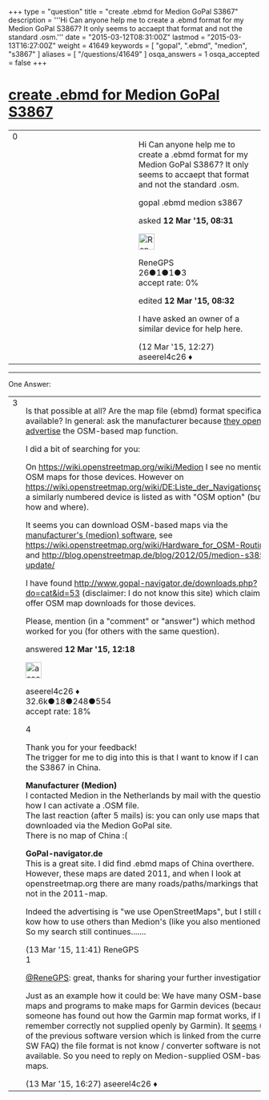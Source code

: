 +++
type = "question"
title = "create .ebmd for Medion GoPal S3867"
description = '''Hi Can anyone help me to create a .ebmd format for my Medion GoPal S3867? It only seems to accaept that format and not the standard .osm.'''
date = "2015-03-12T08:31:00Z"
lastmod = "2015-03-13T16:27:00Z"
weight = 41649
keywords = [ "gopal", ".ebmd", "medion", "s3867" ]
aliases = [ "/questions/41649" ]
osqa_answers = 1
osqa_accepted = false
+++

<div class="headNormal">

# [create .ebmd for Medion GoPal S3867](/questions/41649/create-ebmd-for-medion-gopal-s3867)

</div>

<div id="main-body">

<div id="askform">

<table id="question-table" style="width:100%;">
<colgroup>
<col style="width: 50%" />
<col style="width: 50%" />
</colgroup>
<tbody>
<tr>
<td style="width: 30px; vertical-align: top"><div class="vote-buttons">
<span id="post-41649-upvote" class="ajax-command post-vote up" rel="nofollow" title="I like this post (click again to cancel)"> </span>
<div id="post-41649-score" class="post-score" title="current number of votes">
0
</div>
<span id="post-41649-downvote" class="ajax-command post-vote down" rel="nofollow" title="I dont like this post (click again to cancel)"> </span> <span id="favorite-mark" class="ajax-command favorite-mark" rel="nofollow" title="mark/unmark this question as favorite (click again to cancel)"> </span>
<div id="favorite-count" class="favorite-count">
&#10;</div>
</div></td>
<td><div id="item-right">
<div class="question-body">
<p>Hi Can anyone help me to create a .ebmd format for my Medion GoPal S3867? It only seems to accaept that format and not the standard .osm.</p>
</div>
<div id="question-tags" class="tags-container tags">
<span class="post-tag tag-link-gopal" rel="tag" title="see questions tagged &#39;gopal&#39;">gopal</span> <span class="post-tag tag-link-.ebmd" rel="tag" title="see questions tagged &#39;.ebmd&#39;">.ebmd</span> <span class="post-tag tag-link-medion" rel="tag" title="see questions tagged &#39;medion&#39;">medion</span> <span class="post-tag tag-link-s3867" rel="tag" title="see questions tagged &#39;s3867&#39;">s3867</span>
</div>
<div id="question-controls" class="post-controls">
&#10;</div>
<div class="post-update-info-container">
<div class="post-update-info post-update-info-user">
<p>asked <strong>12 Mar '15, 08:31</strong></p>
<img src="https://secure.gravatar.com/avatar/395beb0b9b681000e6f827fcc7856d15?s=32&amp;d=identicon&amp;r=g" class="gravatar" width="32" height="32" alt="ReneGPS&#39;s gravatar image" />
<p><span>ReneGPS</span><br />
<span class="score" title="26 reputation points">26</span><span title="1 badges"><span class="badge1">●</span><span class="badgecount">1</span></span><span title="1 badges"><span class="silver">●</span><span class="badgecount">1</span></span><span title="3 badges"><span class="bronze">●</span><span class="badgecount">3</span></span><br />
<span class="accept_rate" title="Rate of the user&#39;s accepted answers">accept rate:</span> <span title="ReneGPS has no accepted answers">0%</span></p>
</div>
<div class="post-update-info post-update-info-edited">
<p><span> edited <strong>12 Mar '15, 08:32</strong> </span></p>
</div>
</div>
<div id="comments-container-41649" class="comments-container">
<span id="41655"></span>
<div id="comment-41655" class="comment">
<div id="post-41655-score" class="comment-score">
&#10;</div>
<div class="comment-text">
<p>I have asked an owner of a similar device for help here.</p>
</div>
<div id="comment-41655-info" class="comment-info">
<span class="comment-age">(12 Mar '15, 12:27)</span> <span class="comment-user userinfo">aseerel4c26 ♦</span>
</div>
</div>
</div>
<div id="comment-tools-41649" class="comment-tools">
&#10;</div>
<div class="clear">
&#10;</div>
<div id="comment-41649-form-container" class="comment-form-container">
&#10;</div>
<div class="clear">
&#10;</div>
</div></td>
</tr>
</tbody>
</table>

------------------------------------------------------------------------

<div class="tabBar">

<span id="sort-top"></span>

<div class="headQuestions">

One Answer:

</div>

</div>

<span id="41654"></span>

<div id="answer-container-41654" class="answer">

<table style="width:100%;">
<colgroup>
<col style="width: 50%" />
<col style="width: 50%" />
</colgroup>
<tbody>
<tr>
<td style="width: 30px; vertical-align: top"><div class="vote-buttons">
<span id="post-41654-upvote" class="ajax-command post-vote up" rel="nofollow" title="I like this post (click again to cancel)"> </span>
<div id="post-41654-score" class="post-score" title="current number of votes">
3
</div>
<span id="post-41654-downvote" class="ajax-command post-vote down" rel="nofollow" title="I dont like this post (click again to cancel)"> </span>
</div></td>
<td><div class="item-right">
<div class="answer-body">
<p>Is that possible at all? Are the map file (ebmd) format specifications available? In general: ask the manufacturer because <a href="http://aldi.medion.com/md99215/sued/">they openly advertise</a> the OSM-based map function.</p>
<p>I did a bit of searching for you:</p>
<p>On <a href="https://wiki.openstreetmap.org/wiki/Medion">https://wiki.openstreetmap.org/wiki/Medion</a> I see no mention of OSM maps for those devices. However on <a href="https://wiki.openstreetmap.org/wiki/DE:Liste_der_Navigationsgeräte">https://wiki.openstreetmap.org/wiki/DE:Liste_der_Navigationsgeräte</a> a similarly numbered device is listed as with "OSM option" (but not how and where).</p>
<p>It seems you can download OSM-based maps via the <a href="http://www.medion-assistant-shop.com/de/">manufacturer's (medion) software</a>, see <a href="https://wiki.openstreetmap.org/wiki/Hardware_for_OSM-Routing">https://wiki.openstreetmap.org/wiki/Hardware_for_OSM-Routing</a> and <a href="http://blog.openstreetmap.de/blog/2012/05/medion-s3857-update/">http://blog.openstreetmap.de/blog/2012/05/medion-s3857-update/</a></p>
<p>I have found <a href="http://www.gopal-navigator.de/downloads.php?do=cat&amp;id=53">http://www.gopal-navigator.de/downloads.php?do=cat&amp;id=53</a> (disclaimer: I do not know this site) which claims to offer OSM map downloads for those devices.</p>
<p>Please, mention (in a "comment" or "answer") which method worked for you (for others with the same question).</p>
</div>
<div class="answer-controls post-controls">
&#10;</div>
<div class="post-update-info-container">
<div class="post-update-info post-update-info-user">
<p>answered <strong>12 Mar '15, 12:18</strong></p>
<img src="https://secure.gravatar.com/avatar/66f0dc05b44574e3894be07b0b37cf37?s=32&amp;d=identicon&amp;r=g" class="gravatar" width="32" height="32" alt="aseerel4c26&#39;s gravatar image" />
<p><span>aseerel4c26 ♦</span><br />
<span class="score" title="32615 reputation points"><span>32.6k</span></span><span title="18 badges"><span class="badge1">●</span><span class="badgecount">18</span></span><span title="248 badges"><span class="silver">●</span><span class="badgecount">248</span></span><span title="554 badges"><span class="bronze">●</span><span class="badgecount">554</span></span><br />
<span class="accept_rate" title="Rate of the user&#39;s accepted answers">accept rate:</span> <span title="aseerel4c26 has 169 accepted answers">18%</span></p>
</div>
</div>
<div id="comments-container-41654" class="comments-container">
<span id="41676"></span>
<div id="comment-41676" class="comment">
<div id="post-41676-score" class="comment-score">
4
</div>
<div class="comment-text">
<p>Thank you for your feedback!<br />
The trigger for me to dig into this is that I want to know if I can use the S3867 in China.</p>
<p><strong>Manufacturer (Medion)</strong><br />
I contacted Medion in the Netherlands by mail with the question how I can activate a .OSM file.<br />
The last reaction (after 5 mails) is: you can only use maps that are downloaded via the Medion GoPal site.<br />
There is no map of China :(</p>
<p><strong>GoPal-navigator.de</strong><br />
This is a great site. I did find .ebmd maps of China overthere. However, these maps are dated 2011, and when I look at openstreetmap.org there are many roads/paths/markings that are not in the 2011-map.</p>
<p>Indeed the advertising is "we use OpenStreetMaps", but I still don't kow how to use others than Medion's (like you also mentioned).<br />
So my search still continues.......</p>
</div>
<div id="comment-41676-info" class="comment-info">
<span class="comment-age">(13 Mar '15, 11:41)</span> <span class="comment-user userinfo">ReneGPS</span>
</div>
</div>
<span id="41689"></span>
<div id="comment-41689" class="comment">
<div id="post-41689-score" class="comment-score">
1
</div>
<div class="comment-text">
<p><a href="https://help.openstreetmap.org/users/10650/renegps">@ReneGPS</a>: great, thanks for sharing your further investigation.</p>
<p>Just as an example how it could be: We have many OSM-based maps and programs to make maps <span>for Garmin</span> devices (because someone has found out how the Garmin map format works, if I remember correctly not supplied openly by Garmin). It <a href="http://www.gopal-navigator.de/wiki/GoPal_Outdoor_Navigator_2_-_FAQ#Kann_ich_eigenes_Kartenmaterial_erstellen.2Fbenutzen.2C_z.B_OSM.3F">seems</a> (FAQ of the previous software version which is linked from the current SW FAQ) the file format is not know / converter software is not available. So you need to reply on Medion-supplied OSM-based maps.</p>
</div>
<div id="comment-41689-info" class="comment-info">
<span class="comment-age">(13 Mar '15, 16:27)</span> <span class="comment-user userinfo">aseerel4c26 ♦</span>
</div>
</div>
</div>
<div id="comment-tools-41654" class="comment-tools">
&#10;</div>
<div class="clear">
&#10;</div>
<div id="comment-41654-form-container" class="comment-form-container">
&#10;</div>
<div class="clear">
&#10;</div>
</div></td>
</tr>
</tbody>
</table>

</div>

<div class="paginator-container-left">

</div>

</div>

</div>

